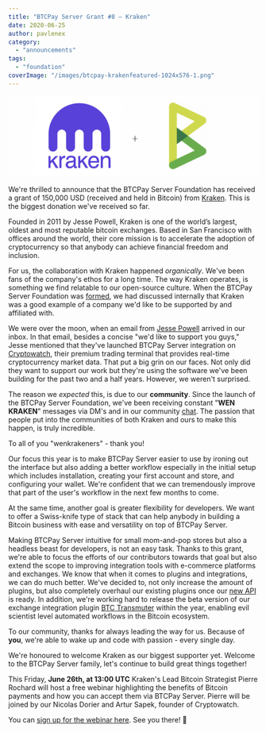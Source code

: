```yaml
---
title: "BTCPay Server Grant #8 – Kraken"
date: 2020-06-25
author: pavlenex
category: 
  - "announcements"
tags: 
  - "foundation"
coverImage: "/images/btcpay-krakenfeatured-1024x576-1.png"
---
```


![](/images/btcpay-kraken-article-1024x335-1.png)

We're thrilled to announce that the BTCPay Server Foundation has received a grant of 150,000 USD (received and held in Bitcoin) from [Kraken](https://www.kraken.com/en-gb/). This is the biggest donation we've received so far.

Founded in 2011 by Jesse Powell, Kraken is one of the world’s largest, oldest and most reputable bitcoin exchanges. Based in San Francisco with offices around the world, their core mission is to accelerate the adoption of cryptocurrency so that anybody can achieve financial freedom and inclusion.

For us, the collaboration with Kraken happened _organically_. We've been fans of the company's ethos for a long time. The way Kraken operates, is something we find relatable to our open-source culture. When the BTCPay Server Foundation was [formed](https://blog.btcpayserver.org/btcpay-foundation-announcement/), we had discussed internally that Kraken was a good example of a company we'd like to be supported by and affiliated with.

We were over the moon, when an email from [Jesse Powell](https://twitter.com/jespow) arrived in our inbox. In that email, besides a concise "we'd like to support you guys," Jesse mentioned that they've launched BTCPay Server integration on [Cryptowatch](https://cryptowat.ch/), their premium trading terminal that provides real-time cryptocurrency market data. That put a big grin on our faces. Not only did they want to support our work but they're using the software we've been building for the past two and a half years. However, we weren't surprised.

The reason we _expected_ this, is due to our **community**. Since the launch of the BTCPay Server Foundation, we've been receiving constant "**WEN KRAKEN**" messages via DM's and in our community [chat](https://chat.btcpayserver.org/). The passion that people put into the communities of both Kraken and ours to make this happen, is truly incredible.

To all of you "wenkrakeners" - thank you!

Our focus this year is to make BTCPay Server easier to use by ironing out the interface but also adding a better workflow especially in the initial setup which includes installation, creating your first account and store, and configuring your wallet. We're confident that we can tremendously improve that part of the user's workflow in the next few months to come.

At the same time, another goal is greater flexibility for developers. We want to offer a Swiss-knife type of stack that can help anybody in building a Bitcoin business with ease and versatility on top of BTCPay Server.

Making BTCPay Server intuitive for small mom-and-pop stores but also a headless beast for developers, is not an easy task. Thanks to this grant, we're able to focus the efforts of our contributors towards that goal but also extend the scope to improving integration tools with e-commerce platforms and exchanges. We know that when it comes to plugins and integrations, we can do much better. We've decided to, not only increase the amount of plugins, but also completely overhaul our existing plugins once our [new API](https://docs.btcpayserver.org/API/Greenfield/v1/) is ready. In addition, we're working hard to release the beta version of our exchange integration plugin [BTC Transmuter](https://docs.btcpayserver.org/Transmuter/) within the year, enabling evil scientist level automated workflows in the Bitcoin ecosystem.

To our community, thanks for always leading the way for us. Because of **you**, we're able to wake up and code with passion - every single day.

We're honoured to welcome Kraken as our biggest supporter yet. Welcome to the BTCPay Server family, let's continue to build great things together!

This Friday, **June 26th, at 13:00 UTC** Kraken's Lead Bitcoin Strategist Pierre Rochard will host a free webinar highlighting the benefits of Bitcoin payments and how you can accept them via BTCPay Server. Pierre will be joined by our Nicolas Dorier and Artur Sapek, founder of Cryptowatch.

You can [sign up for the webinar here](https://kraken.zoom.us/webinar/register/9115925956310/WN_m2U9cAcqSiC3AGt3FjT1sA). See you there! 💚
